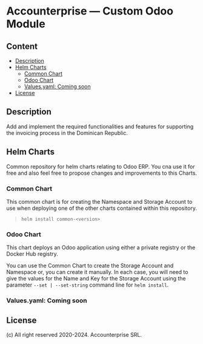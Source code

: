 <!-- omit in toc -->
# Accounterprise ― Custom Odoo Module

<!-- omit in toc -->
## Content

- [Description](#description)
- [Helm Charts](#helm-charts)
  - [Common Chart](#common-chart)
  - [Odoo Chart](#odoo-chart)
  - [Values.yaml: Coming soon](#valuesyaml-coming-soon)
- [License](#license)

## Description

Add and implement the required functionalities and features for supporting the
invoicing process in the Dominican Republic.

## Helm Charts

Common repository for helm charts relating to Odoo ERP. You cna use it for free
 and also feel free to propose changes and improvements to this Charts.

### Common Chart

This common chart is for creating the Namespace and Storage Account to use when
deploying one of the other charts contained within this repository.

> `helm install common-<version>`

### Odoo Chart

This chart deploys an Odoo application using either a private registry or the
Docker Hub registry.

You can use the Common Chart to create the Storage Account and Namespace or,
you can create it manually. In each case, you will need to give the values for
the Name and Key for the Storage Account using the parameter `--set | --set-string`
command line for `helm install`.

### Values.yaml: Coming soon

## License

(c) All right reserved 2020-2024. Accounterprise SRL.
